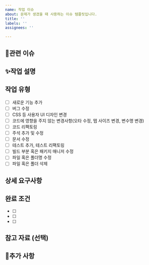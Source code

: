 ```yaml
---
name: 작업 이슈
about: 문제가 생겼을 때 사용하는 이슈 템플릿입니다.
title: ''
labels: ''
assignees: ''

---
```


## 📌관련 이슈
<!-- 관련된 다른 이슈가 있다면 #Issue_number 형태로 작성 -->

## ✨작업 설명
<!-- 어떤 작업을 해야 하는지 자세히 설명해주세요 -->

## 작업 유형
- [ ] 새로운 기능 추가
- [ ] 버그 수정
- [ ] CSS 등 사용자 UI 디자인 변경
- [ ] 코드에 영향을 주지 않는 변경사항(오타 수정, 탭 사이즈 변경, 변수명 변경)
- [ ] 코드 리팩토링
- [ ] 주석 추가 및 수정
- [ ] 문서 수정
- [ ] 테스트 추가, 테스트 리팩토링
- [ ] 빌드 부분 혹은 패키지 매니저 수정
- [ ] 파일 혹은 폴더명 수정
- [ ] 파일 혹은 폴더 삭제

## 상세 요구사항
<!-- 구체적인 요구사항이나 구현 방법을 설명해주세요 -->

## 완료 조건
<!-- 이 이슈가 완료되었다고 판단할 수 있는 조건들을 체크리스트로 작성해주세요 -->
- [ ] 
- [ ] 
- [ ] 

## 참고 자료 (선택)
<!-- 관련 문서, 이미지, 링크 등을 첨부해주세요 -->

## 📑추가 사항
<!-- 기타 고려사항이나 추가 정보가 있다면 작성해주세요 -->
